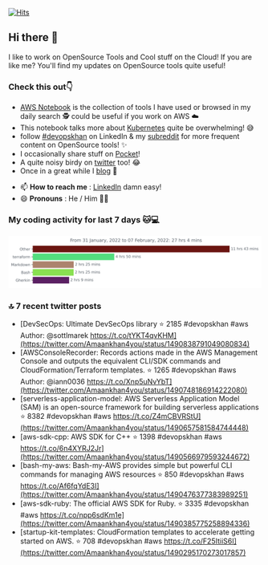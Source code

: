 [![Hits](https://hits.seeyoufarm.com/api/count/incr/badge.svg?url=https%3A%2F%2Fgithub.com%2Fakhan4u%2Fhit-counter&count_bg=%2379C83D&title_bg=%23555555&icon=&icon_color=%23E7E7E7&title=visits&edge_flat=false)](https://hits.seeyoufarm.com)

## Hi there 👋

I like to work on OpenSource Tools and Cool stuff on the Cloud! If you are like me? You'll find my updates on OpenSource tools quite useful!

### Check this out👇

* [AWS Notebook](https://histre.com/public/notebooks/dnllyanu/aws/) is the collection of tools I have used or browsed in my daily search 🕵️ could be useful if you work on AWS ☁️
* This notebook talks more about [Kubernetes](https://histre.com/public/notebooks/6uxdvo3y/kubernetes/) quite be overwhelming! 😅
* follow [#devopskhan](https://www.linkedin.com/feed/hashtag/devopskhan/) on LinkedIn & my [subreddit](https://www.reddit.com/r/devopskhan/) for more frequent content on OpenSource tools! ✨
* I occasionally share stuff on [Pocket](https://getpocket.com/@ej6g8d1dp2829A16a9Tf5d4T6bAMp3d8791rejDe86yem3bm4e14ex4fT4dluk29)!
* A quite noisy birdy on [twitter](https://twitter.com/Amaankhan4you) too! 😂
* Once in a great while I [blog](https://linuxparrot.com/) 😬


- 📫 **How to reach me** : [LinkedIn](https://www.linkedin.com/in/amaan-khan-linux-ninja) damn easy!
- 😄 **Pronouns** : He / Him 🤷‍♂️

### My coding activity for last 7 days 🐱💻

<img src="https://github.com/akhan4u/akhan4u/blob/main/images/stat.svg" alt="Amaan's Wakatime Activity!"/>

### 🔝 7 recent twitter posts
<!-- DEVDOJO:START -->
- [DevSecOps: Ultimate DevSecOps library
⭐️ 2185
#devopskhan #aws
Author: @sottlmarek
https://t.co/tYKT4qvKHM](https://twitter.com/Amaankhan4you/status/1490838791049080834)
- [AWSConsoleRecorder: Records actions made in the AWS Management Console and outputs the equivalent CLI/SDK commands and CloudFormation/Terraform templates.
⭐️ 1265
#devopskhan #aws
Author: @iann0036
https://t.co/Xnp5uNvYbT](https://twitter.com/Amaankhan4you/status/1490748186914222080)
- [serverless-application-model: AWS Serverless Application Model &lpar;SAM&rpar; is an open-source framework for building serverless applications
⭐️ 8382
#devopskhan #aws
https://t.co/Z4mCBVRStU](https://twitter.com/Amaankhan4you/status/1490657581584744448)
- [aws-sdk-cpp: AWS SDK for C++
⭐️ 1398
#devopskhan #aws
https://t.co/6n4XYRJ2Jr](https://twitter.com/Amaankhan4you/status/1490566979593244672)
- [bash-my-aws: Bash-my-AWS provides simple but powerful CLI commands for managing AWS resources
⭐️ 850
#devopskhan #aws
https://t.co/Af6fqYdE3I](https://twitter.com/Amaankhan4you/status/1490476377383989251)
- [aws-sdk-ruby: The official AWS SDK for Ruby.
⭐️ 3335
#devopskhan #aws
https://t.co/npp6sdKm1e](https://twitter.com/Amaankhan4you/status/1490385775258894336)
- [startup-kit-templates: CloudFormation templates to accelerate getting started on AWS.
⭐️ 708
#devopskhan #aws
https://t.co/F25ItiiS6I](https://twitter.com/Amaankhan4you/status/1490295170273017857)
<!-- DEVDOJO:END -->

<!-- ![Amaan's GitHub stats](https://github-readme-stats.vercel.app/api?username=akhan4u&count_private=true&show_icons=true&hide=contribs) -->
